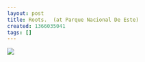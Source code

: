 ```yaml
---
layout: post
title: Roots.  (at Parque Nacional De Este)
created: 1366035041
tags: []
---
```

![](http://25.media.tumblr.com/4cb65d01c945552c35cd673806386527/tumblr_mlavdujon91rsr8w3o1_500.jpg)


